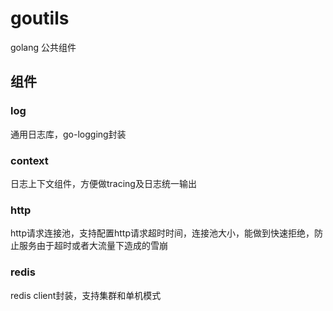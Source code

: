 # goutils
golang 公共组件

## 组件

### log

通用日志库，go-logging封装

### context

日志上下文组件，方便做tracing及日志统一输出

### http

http请求连接池，支持配置http请求超时时间，连接池大小，能做到快速拒绝，防止服务由于超时或者大流量下造成的雪崩

### redis

redis client封装，支持集群和单机模式
